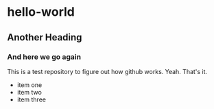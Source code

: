 # hello-world

## Another Heading

### And here we go again
This is a test repository to figure out how github works. Yeah. That's it.

* item one
* item two
* item three
